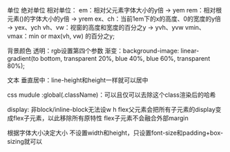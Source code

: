 单位
    绝对单位
    相对单位：
        em：相对父元素字体大小的y倍 -> yem
        rem：相对根元素(<html>)的字体大小的y倍 -> yrem
        ex、ch：当前1em下的x的高度、0的宽度的y倍 -> yex、ych
        vh、vw：视窗的高度和宽度的百分之y -> yvh、yvw
        vmin、vmax：min or max(vh, vw) 的百分之y;

背景颜色
    透明：rgb设置第四个参数
    渐变：background-image: linear-gradient(to bottom, transparent 20%, blue 40%, blue 60%, transparent 80%);

文本
    垂直居中：line-height和height一样就可以居中

css mudule
    :global(.className)：可以且仅可以去除这个class渲染后的哈希

display: 
    非block/inline-block无法设w h
    flex父元素会把所有子元素的display变成flex子元素，以此移除所有原特性
    flex子元素不会融合外部margin

根据字体大小决定大小
    不设置width和height，只设置font-size和padding+box-sizing就可以